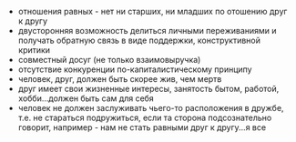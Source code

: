 - отношения равных - нет ни старших, ни младших по отошению друг к другу
- двусторонняя возможность делиться личными переживаниями и получать обратную связь в виде поддержки, конструктивной критики
- совместный досуг (не только взаимовыручка)
- отсутствие конкуренции по-капиталистическому принципу
- человек, друг, должен быть скорее жив, чем мертв
- друг имеет свои жизненные интересы, занятость бытом, работой, хобби...должен быть сам для себя
- человек не должен заслуживать чьего-то расположения в дружбе, т.е. не стараться подружиться, если та сторона подсознательно говорит, например - нам не стать равными друг к другу...я все